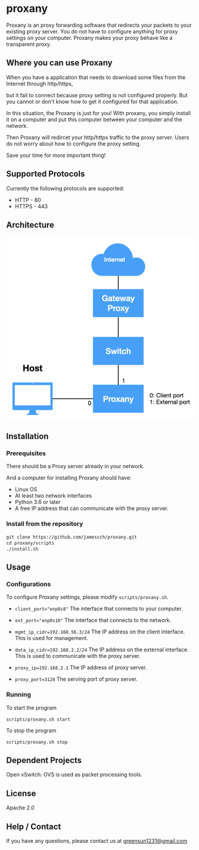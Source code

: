 # proxany

Proxany is an proxy forwarding software that redirects your packets to your existing proxy server. You do not have to configure anything for proxy settings on your computer. Proxany makes your proxy behave like a transparent proxy.

## Where you can use Proxany

When you have a application that needs to download some files from the Internet through http/https,

but it fail to connect because proxy setting is not configured properly. But you cannot or don't know how to get it configured for that application.

In this situation, the Proxany is just for you! With proxany, you simply install it on a computer and put this computer between your computer and the network.

Then Proxany will redircet your http/https traffic to the proxy server. Users do not worry about how to configure the proxy setting.

Save your time for more important thing!

## Supported Protocols

Currently the following protocols are supported:
* HTTP - 80
* HTTPS - 443

## Architecture

![alt text](https://github.com/jamescch/proxany/blob/master/arch.png)

## Installation
### Prerequisites

There should be a Proxy server already in your network.

And a computer for installing Proxany should have:
* Linux OS
* At least two network interfaces
* Python 3.6 or later
* A free IP address that can communicate with the proxy server.

### Install from the repository
```
git clone https://github.com/jamescch/proxany.git
cd proxany/scripts
./install.sh
```

## Usage

### Configurations
To configure Proxany settings, please modify `scripts/proxany.sh`.

* ```client_port="enp0s8"```  The interface that connects to your computer.

* ```ext_port="enp0s10"```    The interface that connects to the network.

* ```mgmt_ip_cidr=192.168.56.3/24``` The IP address on the client interface. This is used for management.

* ```data_ip_cidr=192.168.2.2/24```  The IP address on the external interface. This is used to communicate with the proxy server.

* ```proxy_ip=192.168.2.1``` The IP address of proxy server.

* ```proxy_port=3128``` The serving port of proxy server.

### Running

To start the program
```
scripts/proxany.sh start
```

To stop the program
```
scripts/proxany.sh stop
```

## Dependent Projects

Open vSwitch: OVS is used as packet processing tools.

## License

Apache 2.0

## Help / Contact

If you have any questions, please contact us at greensun1231@gmail.com

